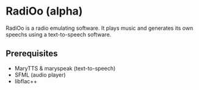 RadiOo (alpha)
==============

RadiOo is a radio emulating software. It plays music and generates its own speechs using a text-to-speech software.

Prerequisites
-------------
* MaryTTS & maryspeak (text-to-speech)
* SFML (audio player)
* libflac++
